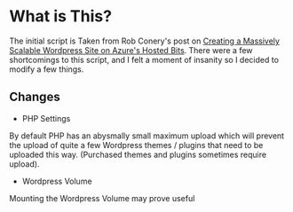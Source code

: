 # What is This?

The initial script is Taken from Rob Conery's post on [Creating a Massively Scalable Wordpress Site on Azure's Hosted Bits](https://rob.conery.io/2019/01/09/creating-a-massively-scalable-wordpress-site-on-azures-hosted-bits/). There were a few shortcomings to this script, and I felt a moment of insanity so I decided to modify a few things.

## Changes
 - PHP Settings

 By default PHP has an abysmally small maximum upload which will prevent the upload of quite a few Wordpress themes / plugins that need to be uploaded this way. (Purchased themes and plugins sometimes require upload).

 - Wordpress Volume
 
 Mounting the Wordpress Volume may prove useful